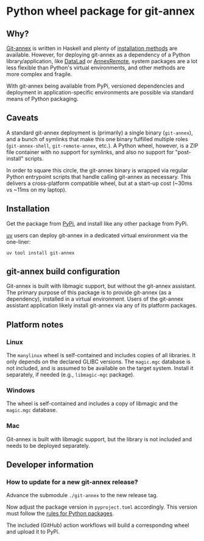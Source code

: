 # Python wheel package for git-annex

## Why?

[Git-annex](https://git-annex.branchable.com/) is written in Haskell and plenty
of [installation methods](https://git-annex.branchable.com/install/) are
available. However, for deploying git-annex as a dependency of a Python
library/application, like [DataLad](https://datalad.org) or
[AnnexRemote](https://github.com/Lykos153/AnnexRemote), system packages
are a lot less flexible than Python's virtual environments, and other methods
are more complex and fragile.

With git-annex being available from PyPi, versioned dependencies and deployment
in application-specific environments are possible via standard means of Python
packaging.

## Caveats

A standard git-annex deployment is (primarily) a single binary (`git-annex`),
and a bunch of symlinks that make this one binary fulfilled multiple roles
(`git-annex-shell`, `git-remote-annex`, etc.). A Python wheel, however, is a
ZIP file container with no support for symlinks, and also no support for
"post-install" scripts.

In order to square this circle, the git-annex binary is wrapped via regular
Python entrypoint scripts that handle calling git-annex as necessary. This
delivers a cross-platform compatible wheel, but at a start-up cost (~30ms vs
~11ms on my laptop).

## Installation

Get the package from [PyPi](https://pypi.org/project/git-annex/), and install like
any other package from PyPi.

[uv](https://docs.astral.sh/uv/) users can deploy git-annex in a dedicated virtual
environment via the one-liner:

```
uv tool install git-annex
```

## git-annex build configuration

Git-annex is built with libmagic support, but without the git-annex assistant.
The primary purpose of this package is to provide git-annex (as a dependency),
installed in a virtual environment. Users of the git-annex assistant application
likely install git-annex via any of its platform packages.

## Platform notes

### Linux

The `manylinux` wheel is self-contained and includes copies of all libraries.
It only depends on the declared GLIBC versions.
The `magic.mgc` database is not included, and is assumed to be available on
the target system. Install it separately, if needed (e.g., `libmagic-mgc`
package).

### Windows

The wheel is self-contained and includes a copy of libmagic and the `magic.mgc` database.

### Mac

Git-annex is built with libmagic support, but the library is not included and needs
to be deployed separately.


## Developer information

### How to update for a new git-annex release?

Advance the submodule `./git-annex` to the new release tag.

Now adjust the package version in `pyproject.toml` accordingly. This version
must follow the [rules for Python
packages](https://packaging.python.org/en/latest/discussions/versioning/).

The included (GitHub) action workflows will build a corresponding wheel
and upload it to PyPi.
